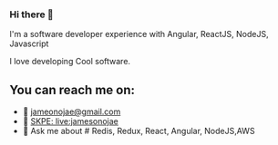### Hi there 👋
I'm a software developer experience with Angular, ReactJS, NodeJS, Javascript

I love developing Cool software.

## You can reach me on: 
- 🔭 [jameonojae@gmail.com](http://jameonojae@gmail.com)
- 🌱 [SKPE: live:jamesonojae](live:jamesonojae)
- 💬 Ask me about # Redis, Redux, React, Angular, NodeJS,AWS


